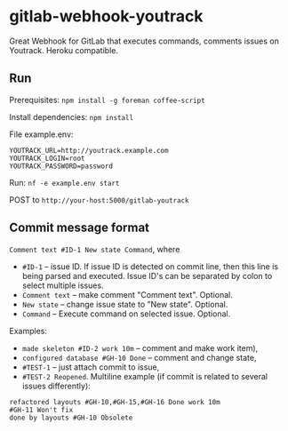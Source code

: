 gitlab-webhook-youtrack
=======================

Great Webhook for GitLab that executes commands, comments issues on Youtrack. Heroku compatible.

## Run

Prerequisites: ```npm install -g foreman coffee-script```

Install dependencies: ```npm install```

File example.env:
```
YOUTRACK_URL=http://youtrack.example.com
YOUTRACK_LOGIN=root
YOUTRACK_PASSWORD=password
```

Run: ```nf -e example.env start```

POST to ```http://your-host:5000/gitlab-youtrack```

## Commit message format

```Comment text #ID-1 New state Command```, where
* ```#ID-1``` – issue ID. If issue ID is detected on commit line, then this line is being parsed and executed. Issue ID's can be separated by colon to select multiple issues.
* ```Comment text``` – make comment "Comment text". Optional.
* ```New state``` – change issue state to "New state". Optional.
* ```Command``` – Execute command on selected issue. Optional.


Examples:
* ```made skeleton #ID-2 work 10m``` – comment and make work item),
* ```configured database #GH-10 Done``` – comment and change state,
* ```#TEST-1``` – just attach commit to issue,
* ```#TEST-2 Reopened```.
Multiline example (if commit is related to several issues differently):
```
refactored layouts #GH-10,#GH-15,#GH-16 Done work 10m
#GH-11 Won't fix
done by layouts #GH-10 Obsolete
```
